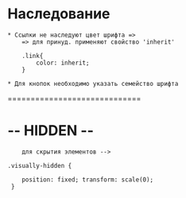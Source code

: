 # Наследование

    * Ссылки не наследуют цвет шрифта =>
        => для принуд. применяют свойство 'inherit'

        .link{
            color: inherit;
        }

    * Для кнопок необходимо указать семейство шрифта

=============================

# -- HIDDEN --

        для скрытия элементов -->

    .visually-hidden {

        position: fixed; transform: scale(0);
     }

